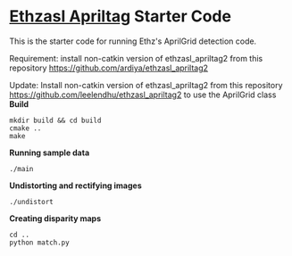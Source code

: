 # [Ethzasl Apriltag](https://github.com/leelendhu/ethzasl_apriltag) Starter Code
This is the starter code for running Ethz's AprilGrid detection code.

Requirement: install non-catkin version of ethzasl_apriltag2 from this repository https://github.com/ardiya/ethzasl_apriltag2

Update: Install non-catkin version of ethzasl_apriltag2 from this repository https://github.com/leelendhu/ethzasl_apriltag2 to use the AprilGrid class
**Build**
```
mkdir build && cd build
cmake ..
make
```

**Running sample data**
```
./main
```
**Undistorting and rectifying images**
```
./undistort
```
**Creating disparity maps**
```
cd ..
python match.py
```
